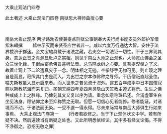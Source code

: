 <!-- { "loadSidebar": true } -->
大乘止观法门四卷


此土著述
大乘止观法门四卷
南狱思大禅师曲授心要


　　

南岳大乘止观序
两浙路劝农使兼提点刑狱公事朝奉大夫行尚书度支员外郎护军借紫朱頔撰
　　鹤林示灭而来贤圣应世者非一。咸以六度万行通达大智。安住于法界拔济于群迷。金文宝轴具载于诸法之藏。若夫空一切法证一切性。不于三界现其身。意达正觉之真源显毗卢之实相。则见乎南岳大师之止观也。大师灵山佛会之圣众三世化缘。于衡岫密承佛旨亲听法音。总马鸣龙树之心要。具菩提涅槃之了义。故着止观上下二论遣真妄于一念。明体相之无迹。空拳舒手无物可见。则止观之理自是而显。寂照其门由是而入。为出世之宗本作佛种之导师。不历僧祇直超圣位。嗟夫斯教虽大显示启来者。而人世未之普见流于海外。逮五百年咸平中日本国僧寂照以斯教航海而来复归。圣朝天禧四年夏四月灵隐山天竺教主遵式将示。生生之佛种咸成上上之胜缘。乃俾刻其文又复以序为请。重念如意称珠已还。合浦虚室生白坐见法身。顾钻仰之未至抑称赞之无取。但愿一切信心见者能修。修者能证。对诸境而不动。于诸法而无染。一受不退一得永得。尽未来际常与南岳大师俱生行如来事焉。
大乘止观法门卷第一
　　(行者若欲修之。当于下止观体状文中学。若有所疑不决。然后遍读当有断疑之处也。又此所明悉依经论。其中多有经文论偈。不得不净御之。恐招无敬之罪)
